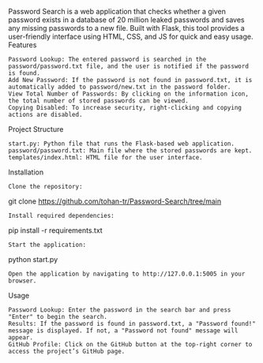 Password Search is a web application that checks whether a given password exists in a database of 20 million leaked passwords and saves any missing passwords to a new file. Built with Flask, this tool provides a user-friendly interface using HTML, CSS, and JS for quick and easy usage.
Features

    Password Lookup: The entered password is searched in the password/password.txt file, and the user is notified if the password is found.
    Add New Password: If the password is not found in password.txt, it is automatically added to password/new.txt in the password folder.
    View Total Number of Passwords: By clicking on the information icon, the total number of stored passwords can be viewed.
    Copying Disabled: To increase security, right-clicking and copying actions are disabled.

Project Structure

    start.py: Python file that runs the Flask-based web application.
    password/password.txt: Main file where the stored passwords are kept.
    templates/index.html: HTML file for the user interface.

Installation

    Clone the repository:

git clone https://github.com/tohan-tr/Password-Search/tree/main

    Install required dependencies:

pip install -r requirements.txt

    Start the application:

python start.py

    Open the application by navigating to http://127.0.0.1:5005 in your browser.

Usage

    Password Lookup: Enter the password in the search bar and press "Enter" to begin the search.
    Results: If the password is found in password.txt, a "Password found!" message is displayed. If not, a "Password not found" message will appear.
    GitHub Profile: Click on the GitHub button at the top-right corner to access the project’s GitHub page.
